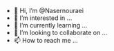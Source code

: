 - 👋 Hi, I’m @Nasernouraei
- 👀 I’m interested in ...
- 🌱 I’m currently learning ...
- 💞️ I’m looking to collaborate on ...
- 📫 How to reach me ...

<!---
Nasernouraei/Nasernouraei is a ✨ special ✨ repository because its `README.md` (this file) appears on your GitHub profile.
You can click the Preview link to take a look at your changes.
--->
